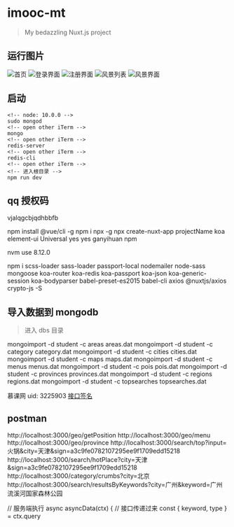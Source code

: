 # imooc-mt

> My bedazzling Nuxt.js project

## 运行图片

![首页](https://i.loli.net/2018/12/26/5c23a2f719bee.png)
![登录界面](https://i.loli.net/2018/12/26/5c23a34dbdea7.png)
![注册界面](https://i.loli.net/2018/12/26/5c23a366762d7.png)
![风景列表](https://i.loli.net/2018/12/26/5c23a37d382db.png)
![风景界面](https://i.loli.net/2018/12/26/5c23a39940df7.png)

## 启动

```console
<!-- node: 10.0.0 -->
sudo mongod
<!-- open other iTerm -->
mongo
<!-- open other iTerm -->
redis-server
<!-- open other iTerm -->
redis-cli
<!-- open other iTerm -->
<!-- 进入根目录 -->
npm run dev
```

## qq 授权码

vjalqgcbjqdhbbfb

npm install @vue/cli -g
npm i npx -g
npx create-nuxt-app projectName
koa
element-ui
Universal
yes
yes
ganyihuan
npm

nvm use 8.12.0

npm i scss-loader sass-loader passport-local nodemailer node-sass mongoose koa-router koa-redis koa-passport koa-json koa-generic-session koa-bodyparser babel-preset-es2015 babel-cli axios @nuxtjs/axios crypto-js -S

## 导入数据到 mongodb

> 进入 dbs 目录

mongoimport -d student -c areas areas.dat
mongoimport -d student -c category category.dat
mongoimport -d student -c cities cities.dat
mongoimport -d student -c maps maps.dat
mongoimport -d student -c menus menus.dat
mongoimport -d student -c pois pois.dat
mongoimport -d student -c provinces provinces.dat
mongoimport -d student -c regions regions.dat
mongoimport -d student -c topsearches topsearches.dat

慕课网 uid: 3225903
[接口签名](http://cp-tools.cn/sign)

## postman

http://localhost:3000/geo/getPosition
http://localhost:3000/geo/menu
http://localhost:3000/geo/province
http://localhost:3000/search/top?input=火锅&city=天津&sign=a3c9fe0782107295ee9f1709edd15218
http://localhost:3000/search/hotPlace?city=天津&sign=a3c9fe0782107295ee9f1709edd15218
http://localhost:3000/category/crumbs?city=北京
http://localhost:3000/search/resultsByKeywords?city=广州&keyword=广州流溪河国家森林公园

// 服务端执行
async asyncData(ctx) {
  // 接口传递过来
  const { keyword, type } = ctx.query





